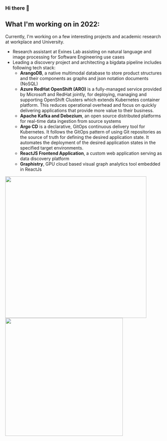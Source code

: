 ### Hi there 👋

## What I'm working on in 2022:
Currently, I'm working on a few interesting projects and academic research at workplace and University.
- Research assistant at Exines Lab assisting on natural language and image processing for Software Engineering use cases
- Leading a discovery project and architecting a bigdata pipeline includes following tech stack:
  - **ArangoDB**, a native multimodal database to store product structures and their components as graphs and json notation documents (NoSQL)
  - **Azure RedHat OpenShift (ARO)** is a fully-managed service provided by Microsoft and RedHat jointly, for deploying, managing and supporting OpenShift      Clusters which extends Kubernetes container platform. This reduces operational overhead and focus on quickly delivering applications that provide more      value to their business.
  - **Apache Kafka and Debezium**, an open source distributed platforms for real-time data ingestion from source systems
  - **Argo CD** is a declarative, GitOps continuous delivery tool for Kubernetes. It follows the GitOps pattern of using Git repositories as the source of      truth for defining the desired application state. It automates the deployment of the desired application states in the specified target environments.
  - **ReactJS Frontend Application**, a custom web application serving as data discovery platform
  - **Graphistry**, GPU cloud based visual graph analytics tool embedded in ReactJs


<img src="https://github-readme-stats.vercel.app/api?username=deenuy&count_private=true&show_icons=true&theme=radical" width="450"/> <img src="https://github-readme-stats.vercel.app/api/top-langs/?username=deenuy&count_private=true&layout=compact&theme=radical&show_icons=true" width="375"/>
